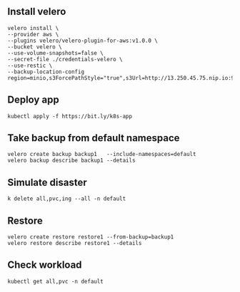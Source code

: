 ## Install velero

```
velero install \
--provider aws \
--plugins velero/velero-plugin-for-aws:v1.0.0 \
--bucket velero \
--use-volume-snapshots=false \
--secret-file ./credentials-velero \
--use-restic \
--backup-location-config region=minio,s3ForcePathStyle="true",s3Url=http://13.250.45.75.nip.io:9000
```

## Deploy app
```
kubectl apply -f https://bit.ly/k8s-app
```

## Take backup from default namespace
```
velero create backup backup1   --include-namespaces=default
velero backup describe backup1 --details
```

## Simulate disaster
```
k delete all,pvc,ing --all -n default
```


## Restore
```
velero create restore restore1 --from-backup=backup1
velero restore describe restore1 --details
```

## Check workload
```
kubectl get all,pvc -n default
```


